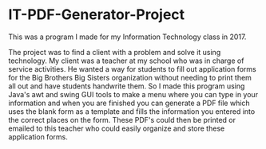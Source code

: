 # IT-PDF-Generator-Project
This was a program I made for my Information Technology class in 2017.

The project was to find a client with a problem and solve it using technology. My client was a teacher at my school who was in charge of service activities. He wanted a way for students to fill out application forms for the Big Brothers Big Sisters organization without needing to print them all out and have students handwrite them. So I made this program using Java's awt and swing GUI tools to make a menu where you can type in your information and when you are finished you can generate a PDF file which uses the blank form as a template and fills the information you entered into the correct places on the form. These PDF's could then be printed or emailed to this teacher who could easily organize and store these application forms.
